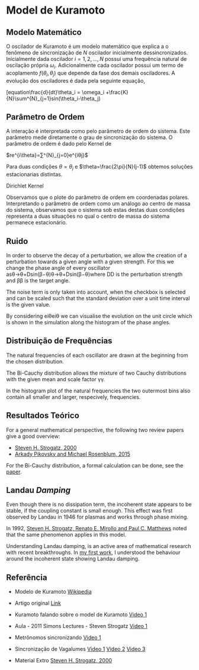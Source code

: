 # Model de Kuramoto

## Modelo Matemático

O oscilador de Kuramoto é um modelo matemático que explica a o fenômeno de sincronização de $N$ oscilador inicialmente dessincronizados. Inicialmente dada oscilador $i=1,2,\dots,N$ possui uma frequência natural de oscilação própria $\omega_i$. Adicionalmente cada oscilador possui um termo de acoplamento $f(\theta_i,\theta_j)$ que depende da fase dos demais osciladores. A evolução dos osciladores é dada pela seguinte equação,

[equation\frac{d}{dt}\theta_i = \omega_i  +\frac{K}{N}\sum^{N}_{j=1}sin(\theta_i-\theta_j)

## Parâmetro de Ordem

A interação é interpretada como pelo parâmetro de ordem do sistema. Este parâmetro mede diretamente o grau de sincronização  do sistema. O parâmetro de ordem é dado pelo Kernel de 


$re^{i\theta}=∑^{N}_{j=0}e^{iθj}$

Para duas condições $\theta=\theta_{j}$ e $\theta=\frac{2\pi}{N}(j-1)$ obtemos soluções estacionarias distintas.

Dirichlet Kernel

Observamos que o plote do parâmetro de ordem em coordenadas polares. Interpretando o parâmetro de ordem como um análogo ao centro de massa do sistema, observamos que o sistema sob estas destas duas condições representa a duas situações no qual o centro de massa do sistema permanece estacionário.

## Ruido

In order to observe the decay of a perturbation, we allow the creation of a perturbation towards a given angle with a given strength. For this we change the phase angle of every oscillator asθ→θ+Dsin(β−θ)θ→θ+Dsin⁡(β−θ)where  DD  is the perturbation strength and  ββ  is the target angle.

The noise term is only taken into account, when the checkbox is selected and can be scaled such that the standard deviation over a unit time interval is the given value.

By considering  eiθeiθ  we can visualise the evolution on the unit circle which is shown in the simulation along the histogram of the phase angles.


## Distribuição de Frequências

The natural frequencies of each oscillator are drawn at the beginning from the chosen distribution.

The Bi-Cauchy distribution allows the mixture of two Cauchy distributions with the given mean and scale factor  γγ.

In the histogram plot of the natural frequencies the two outermost bins also contain all smaller and larger, respecively, frequencies.

## Resultados Teórico

For a general mathematical perspective, the following two review papers give a good overview:

-   [Steven H. Strogatz, 2000](http://dx.doi.org/10.1016/S0167-2789(00)00094-4)
-   [Arkady Pikovsky and Michael Rosenblum, 2015](http://dx.doi.org/10.1063/1.4922971)

For the Bi-Cauchy distribution, a formal calculation can be done, see the  [paper](http://dx.doi.org/10.1103/PhysRevE.79.026204).

## Landau *Damping*

Even though there is no dissipation term, the incoherent state appears to be stable, if the coupling constant is small enough. This effect was first observed by Landau in 1946 for plasmas and works through phase mixing.

In 1992,  [Steven H. Strogatz, Renato E. Mirollo and Paul C. Matthews](http://dx.doi.org/10.1103/PhysRevLett.68.2730)  noted that the same phenomenon applies in this model.

Understanding Landau damping, is an active area of mathematical research with recent breakthroughs. In  [my first work](http://dx.doi.org/10.1016/j.matpur.2015.11.001), I understood the behaviour around the incoherent state showing Landau damping.

## Referência

- Modelo de Kuramoto [Wikipedia](https://en.wikipedia.org/wiki/Kuramoto_model)

- Artigo original [Link](https://link.springer.com/chapter/10.1007/BFb0013365)

- Kuramoto falando sobre o model de Kuramoto [Video 1](https://www.youtube.com/watch?v=lac4TxWyBOg)

- Aula - 2011 Simons Lectures - Steven Strogatz   [Video 1](https://www.youtube.com/watch?v=5zFDMyQ8z8g)

- Metrônomos sincronizando [Video 1](https://www.youtube.com/watch?v=5v5eBf2KwF8)

-   Sincronização de Vagalumes  [Video 1](https://www.youtube.com/watch?v=ZGvtnE1Wy6U) [Video 2](https://www.youtube.com/watch?v=EIgDnJdZm1A)  [Video 3](https://www.youtube.com/watch?v=0BOjTMkyfIA)

-  Material Extro [Steven H. Strogatz, 2000](http://dx.doi.org/10.1016/S0167-2789(00)00094-4)


